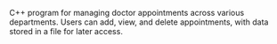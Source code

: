 C++ program for managing doctor appointments across various departments. Users can add, view, and delete appointments, with data stored in a file for later access. 
